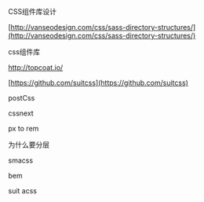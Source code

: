 CSS组件库设计

[http://vanseodesign.com/css/sass-directory-structures/](http://vanseodesign.com/css/sass-directory-structures/)

css组件库

http://topcoat.io/

[https://github.com/suitcss](https://github.com/suitcss)

postCss

cssnext

px to rem

为什么要分层

smacss

bem

suit acss

